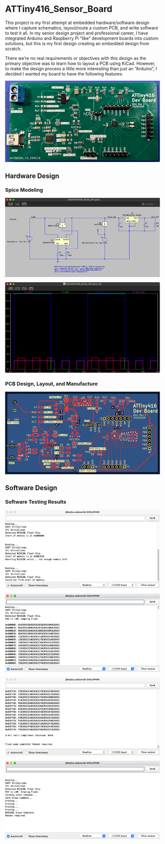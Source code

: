 # ATTiny416_Sensor_Board

This project is my first attempt at embedded hardware/software design where I capture schematics, layout/route a custom PCB, and write software to test it all. In my senior design project and professional career, I have integrated Arduino and Raspberry Pi “like” development boards into custom solutions, but this is my first design creating an embedded design from scratch.

There we’re no real requirements or objectives with this design as the primary objective was to learn how to layout a PCB using KiCad. However, to make the design process a little more interesting than just an “Arduino”, I decided I wanted my board to have the following features:

![Board Front](Pictures/Board_Front.png)

## Hardware Design

### Spice Modeling

![LTSpice Schematic](Pictures/Power_OR_SPICE_Schematic.png)

![LTSpice Results](Pictures/Power_OR_SPICE_Results.png)

### PCB Design, Layout, and Manufacture

![PCB Layout](Pictures/PCB_Layout.png)
 
## Software Design

### Software Testing Results

![Booting](Pictures/Booting.png)

![Start Flash Dump](Pictures/Start_Flash_Dump.png)

![End Flash Dump](Pictures/End_Flash_Dump.png)

![Erasing](Pictures/Erase_Flash.png)


